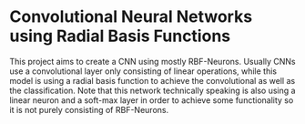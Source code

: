 # Convolutional Neural Networks using Radial Basis Functions
This project aims to create a CNN using mostly RBF-Neurons. Usually CNNs use a convolutional layer only consisting of linear operations, while this model is using a radial basis function to achieve the convolutional as well as the classification.
Note that this network technically speaking is also using a linear neuron and a soft-max layer in order to achieve some functionality so it is not purely consisting of RBF-Neurons.
